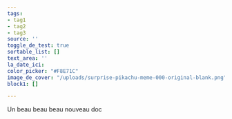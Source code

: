 ```yaml
---
tags:
- tag1
- tag2
- tag3
source: ''
toggle_de_test: true
sortable_list: []
text_area: ''
la_date_ici: 
color_picker: "#F8E71C"
image_de_cover: "/uploads/surprise-pikachu-meme-000-original-blank.png"
block1: []

---
```

Un beau beau beau nouveau doc